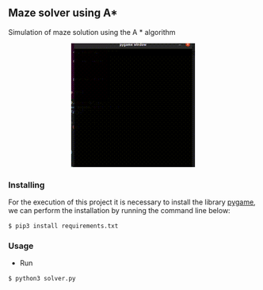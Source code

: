 ## Maze solver using A*

Simulation of maze solution using the A * algorithm

<p align="center">
    <img src="preview.gif" />
</p>

### Installing

For the execution of this project it is necessary to install the library [pygame](https://www.pygame.org), we can perform the installation by running the command line below:
```shell
$ pip3 install requirements.txt 
```

### Usage

- Run
```shell
$ python3 solver.py
```